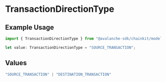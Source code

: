 # TransactionDirectionType

## Example Usage

```typescript
import { TransactionDirectionType } from "@avalanche-sdk/chainkit/models/components";

let value: TransactionDirectionType = "SOURCE_TRANSACTION";
```

## Values

```typescript
"SOURCE_TRANSACTION" | "DESTINATION_TRANSACTION"
```